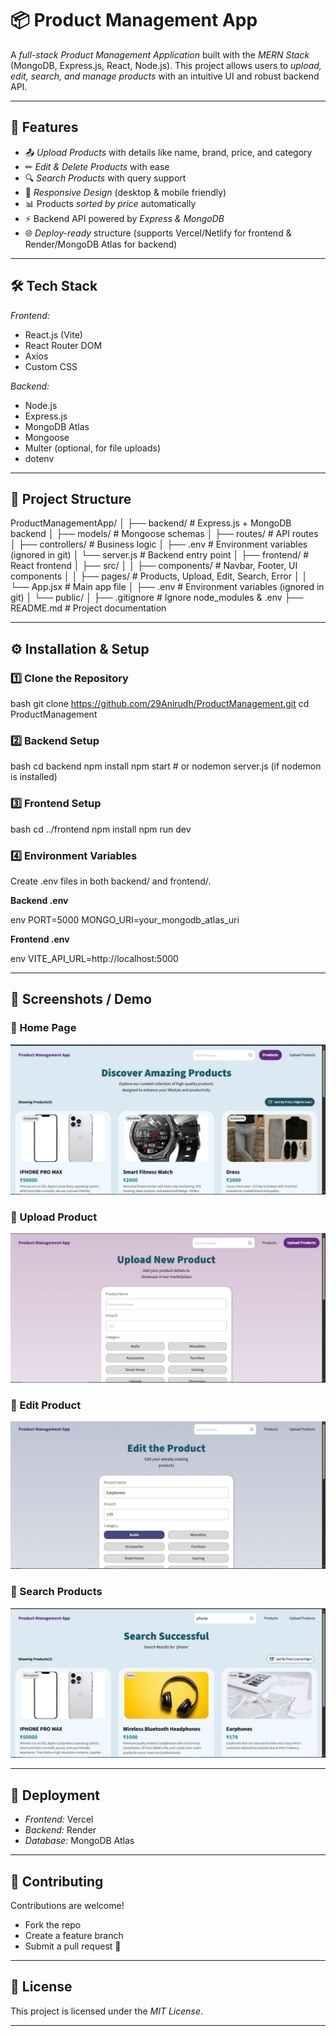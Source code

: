# 📦 Product Management App

A *full-stack Product Management Application* built with the *MERN Stack* (MongoDB, Express.js, React, Node.js).
This project allows users to *upload, edit, search, and manage products* with an intuitive UI and robust backend API.

---

## 🚀 Features

* 📤 *Upload Products* with details like name, brand, price, and category
* ✏ *Edit & Delete Products* with ease
* 🔍 *Search Products* with query support
* 📱 *Responsive Design* (desktop & mobile friendly)
* 📊 Products *sorted by price* automatically
* ⚡ Backend API powered by *Express & MongoDB*
* 🌐 *Deploy-ready* structure (supports Vercel/Netlify for frontend & Render/MongoDB Atlas for backend)

---

## 🛠 Tech Stack

*Frontend:*

* React.js (Vite)
* React Router DOM
* Axios
* Custom CSS

*Backend:*

* Node.js
* Express.js
* MongoDB Atlas
* Mongoose
* Multer (optional, for file uploads)
* dotenv

---

## 📂 Project Structure


ProductManagementApp/
│
├── backend/              # Express.js + MongoDB backend
│   ├── models/           # Mongoose schemas
│   ├── routes/           # API routes
│   ├── controllers/      # Business logic
│   ├── .env              # Environment variables (ignored in git)
│   └── server.js         # Backend entry point
│
├── frontend/             # React frontend
│   ├── src/
│   │   ├── components/   # Navbar, Footer, UI components
│   │   ├── pages/        # Products, Upload, Edit, Search, Error
│   │   └── App.jsx       # Main app file
│   ├── .env              # Environment variables (ignored in git)
│   └── public/
│
├── .gitignore            # Ignore node_modules & .env
├── README.md             # Project documentation


---

## ⚙ Installation & Setup

### 1️⃣ Clone the Repository

bash
git clone https://github.com/29Anirudh/ProductManagement.git
cd ProductManagement


### 2️⃣ Backend Setup

bash
cd backend
npm install
npm start   # or nodemon server.js (if nodemon is installed)


### 3️⃣ Frontend Setup

bash
cd ../frontend
npm install
npm run dev


### 4️⃣ Environment Variables

Create .env files in both backend/ and frontend/.

**Backend .env**

env
PORT=5000
MONGO_URI=your_mongodb_atlas_uri


**Frontend .env**

env
VITE_API_URL=http://localhost:5000


---

## 📸 Screenshots / Demo

### 🔹 Home Page

![Home Page Screenshot](./assets/screenshots/home.jpg)

### 🔹 Upload Product

![Upload Product Screenshot](./assets/screenshots/upload.jpg)

### 🔹 Edit Product

![Edit Product Screenshot](./assets/screenshots/edit.jpg)

### 🔹 Search Products

![Search Product Screenshot](./assets/screenshots/search.jpg)

---

## 🚀 Deployment

* *Frontend:* Vercel 
* *Backend:* Render 
* *Database:* MongoDB Atlas

---

## 🤝 Contributing

Contributions are welcome!

* Fork the repo
* Create a feature branch
* Submit a pull request 🚀

---

## 📜 License

This project is licensed under the *MIT License*.

---